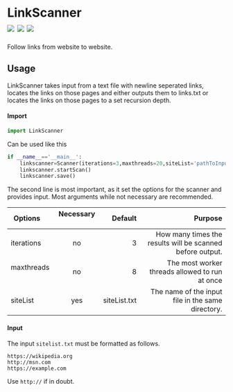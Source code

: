 # LinkScanner <br><img src="https://img.shields.io/github/downloads/themooer1/LinkScanner/total.svg"> <img src="https://img.shields.io/pypi/dm/LinkScanner.svg">  <a href="/to/themooer1"><img src="https://img.shields.io/badge/Say%20Thanks!-🦉-1EAEDB.svg"></a>
Follow links from website to website.

## Usage
LinkScanner takes input from a text file with newline seperated links, locates the links on those pages and either outputs them to links.txt or locates the links on those pages to a set recursion depth.
#### Import
```python
import LinkScanner
```
Can be used like this
```python
if __name__=='__main__':
    linkscanner=Scanner(iterations=3,maxthreads=20,siteList='pathToInputLinks.txt')
    linkscanner.startScan()
    linkscanner.save()
```
The second line is most important, as it set the options for the scanner and provides input.  Most arguments while not necessary are recommended.

| Options       | Necessary     | Default| Purpose|
| ------------- |:-------------:| ------:|-------------------:|
| iterations    | no |3|How many times the results will be scanned before output.|
| maxthreads    | no |8|The most worker threads allowed to run at once|
| siteList |yes|siteList.txt|The name of the input file in the same directory.|

#### Input
The input `sitelist.txt` must be formatted as follows.
```
https://wikipedia.org
http://msn.com
https://example.com
```
Use `http://` if in doubt.
